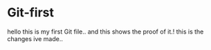# Git-first
hello this is my first Git file.. and this shows the proof of it.!
this is the changes ive made..
